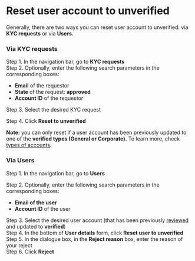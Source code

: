 # Reset user account to unverified

Generally, there are two ways you can reset user account to unverified: via **KYC requests** or via **Users.**

### Via KYC requests

Step 1. In the navigation bar, go to **KYC requests**  
Step 2. Optionally, enter the following search parameters in the corresponding boxes:

* **Email** of the requestor
* **State** of the request: **approved**
* **Account ID** of the requestor  

Step 3. Select the desired KYC request

Step 4. Click **Reset to unverified**

**Note:** you can only reset if a user account has been previously updated to one of the **verified types \(General or Corporate\).** To learn more, check [types of accounts](https://tokend.gitbook.io/product-guide/user-guide/types-of-accounts).

### Via Users

Step 1. In the navigation bar, go to **Users**

Step 2. Optionally, enter the following search parameters in the corresponding boxes:

* **Email of the user**
* **Account ID** of the user

Step 3. Select the desired user account \(that has been previously [reviewed](review-the-kyc-request.md) and updated to **verified**\)  
Step 4. In the bottom of **User details** form, click **Reset user to unverified**  
Step 5. In the dialogue box, in the **Reject reason** box, enter the reason of your reject  
Step 6. Click **Reject**

